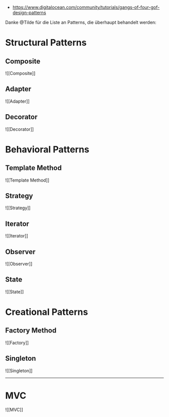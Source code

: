 - https://www.digitalocean.com/community/tutorials/gangs-of-four-gof-design-patterns


Danke @Tilde für die Liste an Patterns, die überhaupt behandelt werden:

# Structural Patterns
## Composite
![[Composite]]


## Adapter
![[Adapter]]

## Decorator
![[Decorator]]


# Behavioral Patterns

## Template Method
![[Template Method]]
## Strategy
![[Strategy]]
## Iterator
![[Iterator]]
## Observer
![[Observer]]




## State
![[State]]


# Creational Patterns
## Factory Method
![[Factory]]
## Singleton
![[Singleton]]





---


# MVC
![[MVC]]